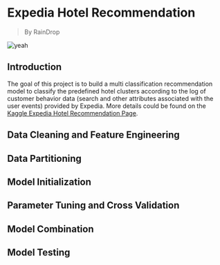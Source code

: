# Expedia Hotel Recommendation
> By RainDrop

![yeah](https://kaggle2.blob.core.windows.net/competitions/kaggle/5056/media/expedia_icons.png)

## Introduction

The goal of this project is to build a multi classification recommendation model to classify the predefined hotel clusters according to the log of customer behavior data (search and other attributes associated with the user events) provided by Expedia. More details could be found on the [Kaggle Expedia Hotel Recommendation Page](https://www.kaggle.com/c/expedia-hotel-recommendations). 

## Data Cleaning and Feature Engineering

## Data Partitioning

## Model Initialization

## Parameter Tuning and Cross Validation

## Model Combination

## Model Testing
